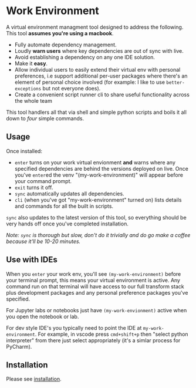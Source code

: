 
# Work Environment

A virtual environment managment tool designed to address the following. This tool **assumes you're using a macbook**.

* Fully automate dependency management.
* Loudly **warn users** where key dependencies are out of sync with live.
* Avoid establishing a dependency on any one IDE solution.
* Make it **easy**.
* Allow individual users to easily extend their virtual env with personal preferences, i.e support additional per-user packages where there's an element of personal choice involved (for example: I like to use `better-exceptions` but not everyone does).
* Create a convenient script runner cli to share useful functionality across the whole team

This tool handlers all that via shell and simple python scripts and boils it all down to _four_ simple commands.

## Usage

Once installed:

* `enter` turns on your work virtual envionment **and** warns where any specified dependencies are behind the versions deployed on live. Once you've `enter`ed the venv "(my-work-environment)" will appear before your command prompt.
* `exit` turns it off.
* `sync` automatically updates all dependencies.
* `cli` (when you've got "my-work-environment" turned on) lists details and commands for all the built in scripts.

`sync` also updates to the latest version of this tool, so everything should be very hands off once you've completed installation.

_Note: `sync` is thorough but slow, don't do it trivially and do go make a coffee because it'll be 10-20 minutes._

## Use with IDEs

When you `enter` your work env, you'll see `(my-work-environment)` before your terminal prompt, this means your virtual environment is active. Any command run on that terminal will have access to our full transform stack plus development packages and any personal preference packages you've specified.

For Jupyter labs or notebooks just have `(my-work-envionment)` active when you open the notebook or lab.

For dev style IDE's you typically need to point the IDE at `my-work-environment`. For example, in vscode press `cmd+shift+p` then "select python interpreter" from there just select appropriately (it's a simlar process for PyCharm).

## Installation

Please see [installation](https://github.com/mikeAdamss/work-env/blob/main/installation.md).

